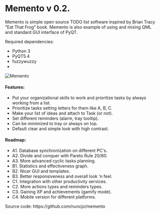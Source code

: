# Memento v 0.2.
<p>Memento is simple open source TODO list software inspired by Brian Tracy "Eat That Frog" book. Memento is also example of using and mixing QML and standard GUI interface of PyQT.</p>

Required dependencies:
- Python 3
- PyQT5.4
- fuzzywuzzy
- 
![Memento](https://cloud.githubusercontent.com/assets/8684952/8014583/58e540bc-0bd2-11e5-9089-598d933d620c.png "Memento")

<h4>Features:</h4>
<ul>
    <li>Put your organizational skills to work and prioritize tasks by always working from a list.</li>
    <li>Prioritize tasks setting letters for them like A, B, C.</li>
    <li>Make your list of ideas and attach to Task (or not).</li>
    <li>Set different reminders (alarm, tray tooltip).</li>
    <li>Can be minimized to tray or always on top.</li>
    <li>Default clear and simple look with high contrast.</li>
</ul>
<h4>Roadmap:</h4>
<ul>
    <li>A1. Database synchronization on different PC's.</li>
    <li>A2. Divide and conquer with Pareto Rule 20/80.</li>
    <li>A3. More advanced cyclic tasks planning.</li>
    <li>B1. Statistics and effectiveness graph.</li>
    <li>B2. Nicer GUI and templates.</li>
    <li>B3. Better responsiveness and overall look 'n feel.</li>
    <li>C1. Integration with other productivity services.</li>
    <li>C2. More actions types and reminders types.</li>
    <li>C3. Gaining XP and achievements (gamify mode).</li>
    <li>C4. Mobile version for different platforms.</li>
</ul>
Source code: https://github.com/nuncjo/memento
